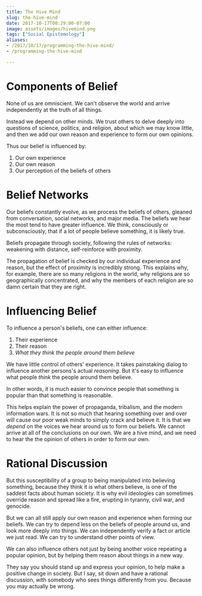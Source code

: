 ```yaml
---
title: The Hive Mind
slug: the-hive-mind
date: 2017-10-17T00:29:00-07:00
image: assets/images/hivemind.png
tags: ["Social Epistemology"]
aliases:
- /2017/10/17/programming-the-hive-mind/
- /programming-the-hive-mind

---
```


<h1>Components of Belief</h1>
None of us are omniscient. We can't observe the world and arrive independently at the truth of all things.

Instead we depend on other minds. We trust others to delve deeply into questions of science, politics, and religion, about which we may know little, and then we add our own reason and experience to form our own opinions.

Thus our belief is influenced by:

1. Our own experience
2. Our own reason
3. Our perception of the beliefs of others

<h1>Belief Networks</h1>
Our beliefs constantly evolve, as we process the beliefs of others, gleaned from conversation, social networks, and major media. The beliefs we hear the most tend to have greater influence. We think, consciously or subconsciously, that if a lot of people believe something, it is likely true.

Beliefs propagate through society, following the rules of networks: weakening with distance, self-reinforce with proximity.

The propagation of belief is checked by our individual experience and reason, but the effect of proximity is incredibly strong. This explains why, for example, there are so many religions in the world, why religions are so geographically concentrated, and why the members of each religion are so damn certain that they are right.

<h1>Influencing Belief</h1>

To influence a person's beliefs, one can either influence:

1. Their experience
2. Their reason
3. <em>What they think the people around them believe</em>

We have little control of others' experience. It takes painstaking dialog to influence another persons's actual <em>reasoning</em>. But it's easy to influence what people <em>think</em> the people around them believe.

In other words, it is much easier to convince people that something is popular than that something is reasonable.

This helps explain the power of propaganda, tribalism, and the modern information wars. It is not so much that hearing something over and over will cause our poor weak minds to simply crack and believe it. It is that we <em>depend</em> on the voices we hear around us to form our beliefs. We cannot arrive at all of the conclusions on our own. We are a hive mind, and we need to hear the the opinion of others in order to form our own.
<h1>Rational Discussion</h1>
But this susceptibility of a group to being manipulated into believing something, because they think it is what others believe, is one of the saddest facts about human society. It is why evil ideologies can sometimes override reason and spread like a fire, erupting in tyranny, civil war, and genocide.

But we can all still apply our own reason and experience when forming our beliefs. We can try to depend less on the beliefs of people around us, and look more deeply into things. We can independently verify a fact or article we just read. We can try to understand other points of view.

We can also influence others not just by being another voice repeating a popular opinion, but by helping them reason about things in a new way.

They say you should stand up and express your opinion, to help make a positive change in society. But I say, sit down and have a rational discussion, with somebody who sees things differently from you. Because you may actually be wrong.